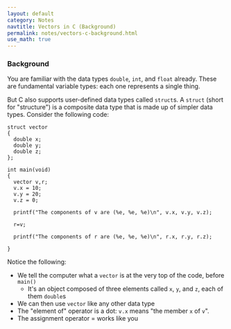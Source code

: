 ```yaml
---
layout: default
category: Notes
navtitle: Vectors in C (Background)
permalink: notes/vectors-c-background.html
use_math: true
---
```


### Background

You are familiar with the data types `double`, `int`, and `float` already. These are fundamental variable types:
each one represents a single thing.

But C also supports user-defined data types called `struct`s. A `struct` (short for "structure") is a composite
data type that is made up of simpler data types. Consider the following code:

```
struct vector
{
  double x;
  double y;
  double z;
};

int main(void)
{
  vector v,r;
  v.x = 10;
  v.y = 20;
  v.z = 0;

  printf("The components of v are (%e, %e, %e)\n", v.x, v.y, v.z);
 
  r=v;

  printf("The components of r are (%e, %e, %e)\n", r.x, r.y, r.z);

}
```

Notice the following:

* We tell the computer what a `vector` is at the very top of the code, before `main()`
  * It's an object composed of three elements called `x`, `y`, and `z`, each of them `double`s
* We can then use `vector` like any other data type
* The "element of" operator is a dot: `v.x` means "the member `x` of `v`".
* The assignment operator = works like you 
